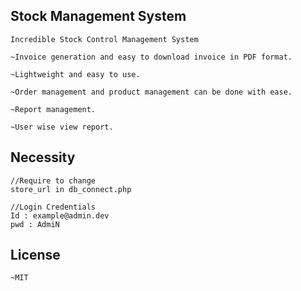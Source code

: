 ## Stock Management System
```
Incredible Stock Control Management System

~Invoice generation and easy to download invoice in PDF format.

~Lightweight and easy to use.

~Order management and product management can be done with ease.

~Report management.

~User wise view report.
```
## Necessity

```
//Require to change
store_url in db_connect.php

//Login Credentials
Id : example@admin.dev
pwd : AdmiN
```
## License
```
~MIT
```
